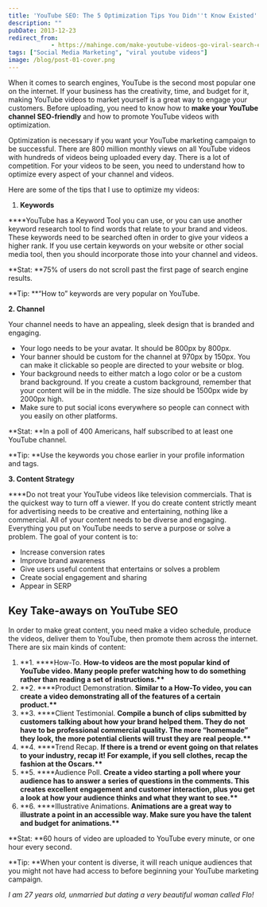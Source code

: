 ```yaml
---
title: 'YouTube SEO: The 5 Optimization Tips You Didn''t Know Existed'
description: ""
pubDate: 2013-12-23
redirect_from:
            - https://mahinge.com/make-youtube-videos-go-viral-search-engine-optimization-tips/
tags: ["Social Media Marketing", "viral youtube videos"]
image: /blog/post-01-cover.png
---
```

When it comes to search engines, YouTube is the second most popular one on the internet. If your business has the creativity, time, and budget for it, making YouTube videos to market yourself is a great way to engage your customers. Before uploading, you need to know how to **make your YouTube channel SEO-friendly** and how to promote YouTube videos with optimization.

Optimization is necessary if you want your YouTube marketing campaign to be successful. There are 800 million monthly views on all YouTube videos with hundreds of videos being uploaded every day. There is a lot of competition. For your videos to be seen, you need to understand how to optimize every aspect of your channel and videos.

Here are some of the tips that I use to optimize my videos:

1.  **Keywords**

\*\*\*\*YouTube has a Keyword Tool you can use, or you can use another keyword research tool to find words that relate to your brand and videos. These keywords need to be searched often in order to give your videos a higher rank. If you use certain keywords on your website or other social media tool, then you should incorporate those into your channel and videos.

**Stat: **75% of users do not scroll past the first page of search engine results.

**Tip: **“How to” keywords are very popular on YouTube.

**2. Channel**

Your channel needs to have an appealing, sleek design that is branded and engaging.

- Your logo needs to be your avatar. It should be 800px by 800px.
- Your banner should be custom for the channel at 970px by 150px. You can make it clickable so people are directed to your website or blog.
- Your background needs to either match a logo color or be a custom brand background. If you create a custom background, remember that your content will be in the middle. The size should be 1500px wide by 2000px high.
- Make sure to put social icons everywhere so people can connect with you easily on other platforms.

**Stat: **In a poll of 400 Americans, half subscribed to at least one YouTube channel.

**Tip: **Use the keywords you chose earlier in your profile information and tags.

**3. Content Strategy**

\*\*\*\*Do not treat your YouTube videos like television commercials. That is the quickest way to turn off a viewer. If you do create content strictly meant for advertising needs to be creative and entertaining, nothing like a commercial. All of your content needs to be diverse and engaging. Everything you put on YouTube needs to serve a purpose or solve a problem. The goal of your content is to:

- Increase conversion rates
- Improve brand awareness
- Give users useful content that entertains or solves a problem
- Create social engagement and sharing
- Appear in SERP

## Key Take-aways on YouTube SEO

In order to make great content, you need make a video schedule, produce the videos, deliver them to YouTube, then promote them across the internet. There are six main kinds of content:

1.  **1. \*\***How-To. **How-to videos are the most popular kind of YouTube video. Many people prefer watching how to do something rather than reading a set of instructions.\*\***
2.  **2. \*\***Product Demonstration. **Similar to a How-To video, you can create a video demonstrating all of the features of a certain product.\*\***
3.  **3. \*\***Client Testimonial. **Compile a bunch of clips submitted by customers talking about how your brand helped them. They do not have to be professional commercial quality. The more “homemade” they look, the more potential clients will trust they are real people.\*\***
4.  **4. \*\***Trend Recap. **If there is a trend or event going on that relates to your industry, recap it! For example, if you sell clothes, recap the fashion at the Oscars.\*\***
5.  **5. \*\***Audience Poll. **Create a video starting a poll where your audience has to answer a series of questions in the comments. This creates excellent engagement and customer interaction, plus you get a look at how your audience thinks and what they want to see.\*\***
6.  **6. \*\***Illustrative Animations. **Animations are a great way to illustrate a point in an accessible way. Make sure you have the talent and budget for animations.\*\***

**Stat: **60 hours of video are uploaded to YouTube every minute, or one hour every second.

**Tip: **When your content is diverse, it will reach unique audiences that you might not have had access to before beginning your YouTube marketing campaign.

_I am 27 years old, unmarried but dating a very beautiful woman called Flo!_
